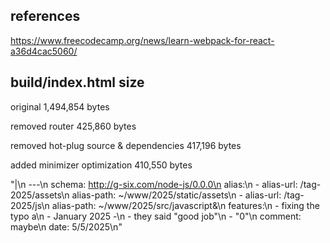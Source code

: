 ## references
https://www.freecodecamp.org/news/learn-webpack-for-react-a36d4cac5060/

## build/index.html size
original
1,494,854 bytes

removed router
425,860 bytes

removed hot-plug source & dependencies
417,196 bytes

added minimizer optimization
410,550 bytes

"|\n  ---\n  schema: http://g-six.com/node-js/0.0.0\n  alias:\n    - alias-url: /tag-2025/assets\n      alias-path: ~/www/2025/static/assets\n    - alias-url: /tag-2025/js\n      alias-path: ~/www/2025/src/javascript&\n  features:\n    - fixing the typo a\n    - January 2025 -\n    - they said \"good job\"\n    - \"0\"\n  comment: maybe\n  date: 5/5/2025\n"